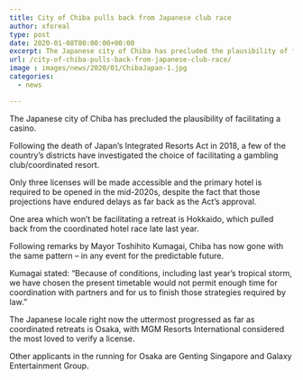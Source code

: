 ```yaml
---
title: City of Chiba pulls back from Japanese club race
author: xforeal 
type: post
date: 2020-01-08T00:00:00+00:00
excerpt: The Japanese city of Chiba has precluded the plausibility of facilitating a casino
url: /city-of-chiba-pulls-back-from-japanese-club-race/
image : images/news/2020/01/ChibaJapan-1.jpg
categories:
  - news

---
```

The Japanese city of Chiba has precluded the plausibility of facilitating a casino.

Following the death of Japan’s Integrated Resorts Act in 2018, a few of the country’s districts have investigated the choice of facilitating a gambling club/coordinated resort.

Only three licenses will be made accessible and the primary hotel is required to be opened in the mid-2020s, despite the fact that those projections have endured delays as far back as the Act’s approval.

One area which won’t be facilitating a retreat is Hokkaido, which pulled back from the coordinated hotel race late last year.

Following remarks by Mayor Toshihito Kumagai, Chiba has now gone with the same pattern – in any event for the predictable future.

Kumagai stated: “Because of conditions, including last year’s tropical storm, we have chosen the present timetable would not permit enough time for coordination with partners and for us to finish those strategies required by law.”

The Japanese locale right now the uttermost progressed as far as coordinated retreats is Osaka, with MGM Resorts International considered the most loved to verify a license.

Other applicants in the running for Osaka are Genting Singapore and Galaxy Entertainment Group.